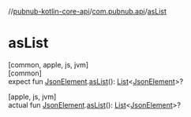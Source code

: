 //[pubnub-kotlin-core-api](../../index.md)/[com.pubnub.api](index.md)/[asList](as-list.md)

# asList

[common, apple, js, jvm]\
[common]\
expect fun [JsonElement](-json-element/index.md).[asList](as-list.md)(): [List](https://kotlinlang.org/api/core/kotlin-stdlib/kotlin.collections/-list/index.html)&lt;[JsonElement](-json-element/index.md)&gt;?

[apple, js, jvm]\
actual fun [JsonElement](-json-element/index.md).[asList](as-list.md)(): [List](https://kotlinlang.org/api/core/kotlin-stdlib/kotlin.collections/-list/index.html)&lt;[JsonElement](-json-element/index.md)&gt;?
